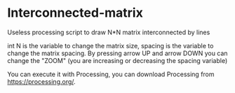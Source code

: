 # Interconnected-matrix
Useless processing script to draw N*N matrix interconnected by lines

int N is the variable to change the matrix size, spacing is the variable to change the matrix spacing.
By pressing arrow UP and arrow DOWN you can change the "ZOOM" (you are increasing or decreasing the spacing variable)

You can execute it with Processing, you can download Processing from https://processing.org/.
